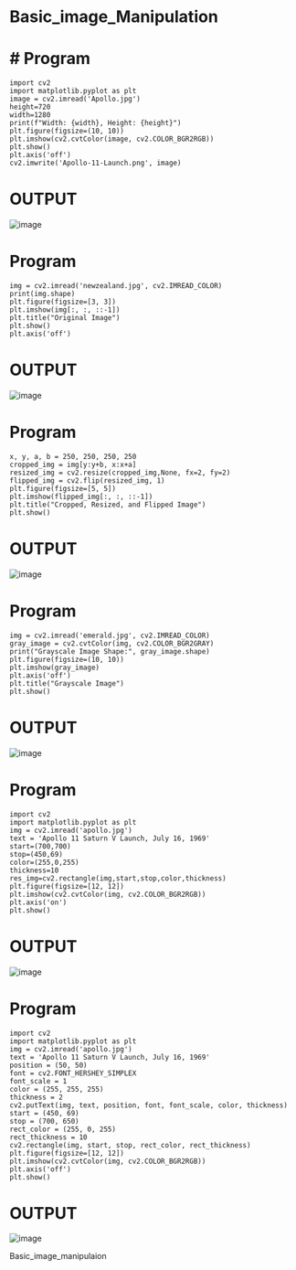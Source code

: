 # Basic_image_Manipulation
# # Program
```
import cv2
import matplotlib.pyplot as plt
image = cv2.imread('Apollo.jpg')
height=720
width=1280
print(f"Width: {width}, Height: {height}")
plt.figure(figsize=(10, 10))
plt.imshow(cv2.cvtColor(image, cv2.COLOR_BGR2RGB))
plt.show()
plt.axis('off')
cv2.imwrite('Apollo-11-Launch.png', image)
```
# OUTPUT

![image](https://github.com/user-attachments/assets/430528a2-0f54-49cd-9c9a-1f02800b9847)


# Program
```
img = cv2.imread('newzealand.jpg', cv2.IMREAD_COLOR)
print(img.shape)
plt.figure(figsize=[3, 3])
plt.imshow(img[:, :, ::-1])
plt.title("Original Image")
plt.show()
plt.axis('off')
```
# OUTPUT

![image](https://github.com/user-attachments/assets/29feb652-3fbd-4248-8979-f60430171e93)

# Program
```
x, y, a, b = 250, 250, 250, 250
cropped_img = img[y:y+b, x:x+a]
resized_img = cv2.resize(cropped_img,None, fx=2, fy=2)
flipped_img = cv2.flip(resized_img, 1)
plt.figure(figsize=[5, 5])
plt.imshow(flipped_img[:, :, ::-1])
plt.title("Cropped, Resized, and Flipped Image")
plt.show()
```
# OUTPUT

![image](https://github.com/user-attachments/assets/2dc49152-eae8-4376-bf33-1c4cfb8fe922)

# Program
```
img = cv2.imread('emerald.jpg', cv2.IMREAD_COLOR)
gray_image = cv2.cvtColor(img, cv2.COLOR_BGR2GRAY)
print("Grayscale Image Shape:", gray_image.shape)
plt.figure(figsize=(10, 10))
plt.imshow(gray_image)
plt.axis('off')
plt.title("Grayscale Image")
plt.show()
```
# OUTPUT
![image](https://github.com/user-attachments/assets/6990ebe2-cc5f-4e52-8479-699085eadec3)

# Program
```
import cv2
import matplotlib.pyplot as plt
img = cv2.imread('apollo.jpg')
text = 'Apollo 11 Saturn V Launch, July 16, 1969'
start=(700,700)
stop=(450,69)
color=(255,0,255)
thickness=10
res_img=cv2.rectangle(img,start,stop,color,thickness)
plt.figure(figsize=[12, 12])
plt.imshow(cv2.cvtColor(img, cv2.COLOR_BGR2RGB))
plt.axis('on')
plt.show()
```
# OUTPUT

![image](https://github.com/user-attachments/assets/2f426fa9-7d0c-46e7-9d62-70f545b59fdb)

# Program
```
import cv2
import matplotlib.pyplot as plt
img = cv2.imread('apollo.jpg')
text = 'Apollo 11 Saturn V Launch, July 16, 1969'
position = (50, 50)
font = cv2.FONT_HERSHEY_SIMPLEX
font_scale = 1
color = (255, 255, 255)
thickness = 2
cv2.putText(img, text, position, font, font_scale, color, thickness)
start = (450, 69)      
stop = (700, 650)      
rect_color = (255, 0, 255)
rect_thickness = 10
cv2.rectangle(img, start, stop, rect_color, rect_thickness)
plt.figure(figsize=[12, 12])
plt.imshow(cv2.cvtColor(img, cv2.COLOR_BGR2RGB))
plt.axis('off')
plt.show()
```
# OUTPUT

![image](https://github.com/user-attachments/assets/0e9f5d09-43d6-484f-b483-bf2b83d13425)

Basic_image_manipulaion
